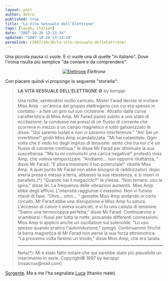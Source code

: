 ```yaml
---
layout: post
author: detro
published: true
title: "La Vita Sessuale dell'Elettrone"
tags: [laugh, italian]
date: "2007-10-26 13:13:34"
updated: "2007-10-26 13:13:34"
permalink: /2007/10/26/la-vita-sessuale-dellelettrone/
---
```


Una piccola pausa ci vuole. E ci vuole una di quelle "in italiano". Dove l'ironia risulta più semplice "da coniare e da comprendere".

<div align="center">
<a href="http://it.wikipedia.org/wiki/Elettrone"><img src="http://upload.wikimedia.org/wikipedia/commons/c/cf/HAtomOrbitals.png" alt="Elettrone" /></a>
<em>Elettrone</em>
</div>

Con piacere quindi vi propongo la seguente "storiella":
<blockquote><strong>LA VITA SESSUALE DELL'ELETTRONE ©</strong>
by <em>keroppi</em>

Una notte, sentendosi molto caricato, Mister Farad decise di invitare Miss Amp - un'amica del gruppo elettrogeno con cui era spesso in contatto - a fare un giro sul suo ciclotrone.
Attratto dalla curva caratteristica di Miss Amp, Mr Farad passò subito a uno stato di eccitazione: la condusse nei pressi di un flusso di corrente che scorreva in mezzo a un campo magnetico e tutto galvanizzato le disse: "Qui saremo isolati e non ci saranno interferenze."
"Ah! Sei un invertitore!" gridò Miss Amp scandalizzata.
"Mi hai calamitato. Ogni volta che ti vedo ho degli implusi di tensione: sento che tra noi c'è un flusso di corrente continua," le disse Mr Farad per diminuire la sua suscettanza.
"Ma tu mi comunichi una carica negativa!" protestò miss Amp, che voleva temporizzare.
"Andiamo... non opporre riluttanza, " disse Mr Farad.
"E allora mostrami il tuo potenziale!" ribattè Miss Amp.
A quel punto Mr Farad non ebbe bisogno di raddrizzatori: dopo averla presa e messa a terra, abbassò la sua resistenza, e si inserì in parallelo.(*)
"Quando hai il megaciclo?" le chiese.
"Non temere: uso la spira," disse lei.
La frequenza delle vibrazioni aumentò. Miss Amp ebbe degli effluvi. L'intensità raggiunse il massimo. Non vi furono ritardi di fase.
"Ohm... ohm... " gemette Miss Amp andando in corto circuito.
Mr Farad ebbe una disrupzione e Miss Amp fu satura. L'eccesso di calore li aveva scaricati, e vi fu una caduta di tensione.
"Siamo una termocoppia perfetta," disse Mr Farad.
Continuarono a scambiarsi i flussi per tutta la notte, provando differenti connessioni.
Miss Amp si applicò anche un oscillatore sul solenoide: "Lo uso spesso quando pratico l'autoinduzione," spiegò.
Continuarono finché la barra magnetica di Mr Farad non perse la sua forza ettromotrice.
"La prossima volta faremo un triodo," disse Miss Amp, che era tarata.

<hr />
Nota(*): Mi è stato fatto notare che qui sarebbe stato più plausibile un inserimento in serie.
Copyright© 1997 by keroppi (rosacrux@mail.com)
</blockquote>

<a href="http://www.geocities.com/rosacrux/elettrone.html">Sorgente</a>. Ma a me l'ha segnalata <a href="http://lucabox.blogspot.com/">Luca</a> (thanks mate).


